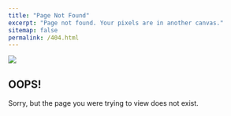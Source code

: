 ```yaml
---
title: "Page Not Found"
excerpt: "Page not found. Your pixels are in another canvas."
sitemap: false
permalink: /404.html
---
```



<!--
<p align="left">
    <img src="https://wenchieh.github.io/images/4004kiss.jpg?raw=true" alt="Photo" style="width: 450px;"/>

</p>
-->

![](https://wenchieh.github.io/images/4004kiss.jpg) 
## OOPS!
Sorry, but the page you were trying to view does not exist.

<script type="text/javascript">
  var GOOG_FIXURL_LANG = 'en';
  var GOOG_FIXURL_SITE = '{{ site.url }}'
</script>
<script type="text/javascript"
  src="//linkhelp.clients.google.com/tbproxy/lh/wm/fixurl.js">
</script>
